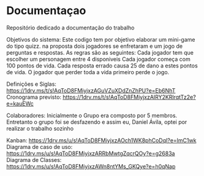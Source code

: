 # Documentaçao
Repositório dedicado a documentação do trabalho

Objetivos do sistema:
  Este codigo tem por objetivo elaborar um mini-game do tipo quizz. na proposta dois jogadores se enfretaram e um jogo de perguntas e respostas. 
  As regras são as seguintes:
      Cada jogador tem que escolher um personagem entre 4 disponiveis
      Cada jogador começa com 100 pontos de vida.
      Cada resposta errado causa 25 de dano a estes pontos de vida. 
      O jogador que perder toda a vida primeiro perde o jogo.
     
     
Definições e Siglas: https://1drv.ms/t/s!AqToD8FMiyjxzAGuVZuXDdZnZhPU?e=Eb6NhT
Cronograma previsto: https://1drv.ms/t/s!AqToD8FMiyjxzAIRY2KRlrqtTz2e?e=kauEWc

Colaboradores: Inicialmente o Grupo era composto por 5 membros. Entretanto o grupo foi se desfazendo e assim eu, Daniel Ávila, optei por realizar o trabalho sozinho

Kanban: https://1drv.ms/u/s!AqToD8FMiyjxzAOch1WK8phCoDqI?e=lmC1wk
Diagrama de caso de uso: https://1drv.ms/u/s!AqToD8FMiyjxzARRbMwtgZqcrQOy?e=g2683a
Diagrama de Classes: https://1drv.ms/u/s!AqToD8FMiyjxzAWn8ntYMs_GKQye?e=h0qNap
